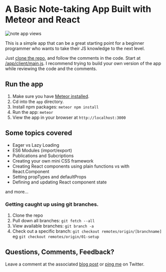 # A Basic Note-taking App Built with Meteor and React

![note app views](https://cloud.githubusercontent.com/assets/819213/16540828/f38cfbee-403f-11e6-993d-683a5da0a298.png)

This is a simple app that can be a great starting point for a beginner programmer who wants to take their JS knowledge to the next level.

Just [clone the repo](https://help.github.com/articles/cloning-a-repository/), and follow the comments in the code. Start at [/app/client/main.js](https://github.com/CodeChron/meteor-react-tutorial-notes-app/blob/master/app/client/main.js).  I recommend trying to build your own version of the app while reviewing the code and the comments.


## Run the app
1. Make sure you have [Meteor installed](https://www.meteor.com/install).
2. Cd into the ``app`` directory.
2. Install npm packages: ```meteor npm install```
3. Run the app: ```meteor```
4. View the app in your browser at ```http://localhost:3000```

## Some topics covered
- Eager vs Lazy Loading
- ES6 Modules (import/export)
- Publications and Subcriptions
- Creating your own mini CSS framework
- Creating React components using plain functions vs with React.Component
- Setting propTypes and defaultProps
- Defining and updating React component state

and more...

### Getting caught up using git branches.
1. Clone the repo
2. Pull down all branches: ```git fetch --all```
3. View available branches: ```git branch -a```
4. Check out a specific branch: ```git checkout remotes/origin/[branchname]``` eg ```git checkout remotes/origin/01-setup```


## Questions, Comments, Feedback?
Leave a comment at the associated [blog post](http://coderchronicles.org/2016/06/10/build-a-simple-note-taking-app-with-meteor-and-react/) or [ping me](https://twitter.com/codechron) on Twitter.
